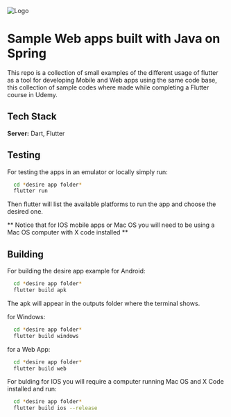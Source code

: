 
![Logo](https://upload.wikimedia.org/wikipedia/commons/thumb/7/79/Flutter_logo.svg/2048px-Flutter_logo.svg.png)


# Sample Web apps built with Java on Spring 

This repo is a collection of small examples of the different usage of flutter as a tool for developing Mobile and Web apps using the same code base, this collection of sample codes where made while completing a Flutter course in Udemy.


## Tech Stack

**Server:** Dart, Flutter



## Testing

For testing the apps in an emulator or locally simply run:

```bash
  cd *desire app folder*
  flutter run
```
Then flutter will list the available platforms to run the app and choose the desired one.

** Notice that for IOS mobile apps or Mac OS you will need to be using a Mac OS computer with X code installed **
## Building

For building the desire app example for Android:

```bash
  cd *desire app folder*
  flutter build apk
```
The apk will appear in the outputs folder where the terminal shows.

for Windows:
```bash
  cd *desire app folder*
  flutter build windows
```

for a Web App:

```bash
  cd *desire app folder*
  flutter build web
```

For bulding for IOS you will require a computer running Mac OS and  X Code installed and run:

```bash
  cd *desire app folder*
  flutter build ios --release
```
